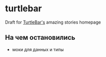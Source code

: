 # turtlebar

Draft for [TurtleBar's](https://vk.com/turtlebar) amazing stories homepage

## На чем остановились
 - моки для данных и типы